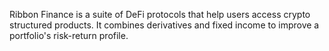 Ribbon Finance is a suite of DeFi protocols that help users access crypto structured products. It combines derivatives and fixed income to improve a portfolio's risk-return profile.